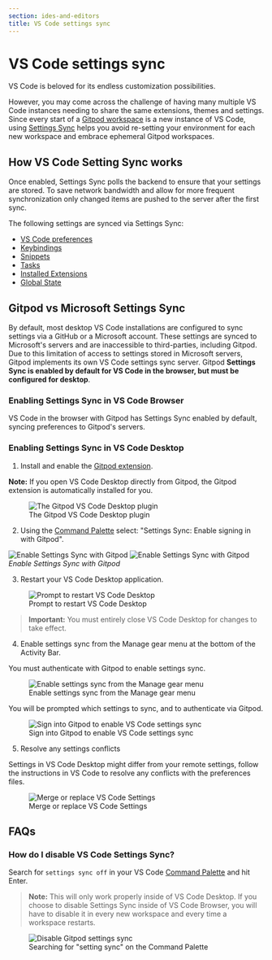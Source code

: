 ```yaml
---
section: ides-and-editors
title: VS Code settings sync
---
```


<script context="module">
  export const prerender = true;
  import Keybind from "$lib/components/keybind.svelte";
</script>

# VS Code settings sync

VS Code is beloved for its endless customization possibilities.

However, you may come across the challenge of having many multiple VS Code instances needing to share the same extensions, themes and settings. Since every start of a [Gitpod workspace](https://www.gitpod.io/docs/introduction/learn-gitpod/one-workspace-per-task) is a new instance of VS Code, using [Settings Sync](https://code.visualstudio.com/docs/editor/settings-sync) helps you avoid re-setting your environment for each new workspace and embrace ephemeral Gitpod workspaces.

## How VS Code Setting Sync works

Once enabled, Settings Sync polls the backend to ensure that your settings are stored. To save network bandwidth and allow for more frequent synchronization only changed items are pushed to the server after the first sync.

The following settings are synced via Settings Sync:

- [VS Code preferences](https://code.visualstudio.com/docs/getstarted/settings)
- [Keybindings](https://code.visualstudio.com/docs/getstarted/keybindings)
- [Snippets](https://code.visualstudio.com/docs/editor/userdefinedsnippets)
- [Tasks](https://code.visualstudio.com/Docs/editor/tasks#_user-level-tasks)
- [Installed Extensions](https://code.visualstudio.com/docs/editor/extension-marketplace#_manage-extensions)
- [Global State](https://code.visualstudio.com/docs/editor/settings-sync#_sync-user-global-state-between-machines)

## Gitpod vs Microsoft Settings Sync

By default, most desktop VS Code installations are configured to sync settings via a GitHub or a Microsoft account. These settings are synced to Microsoft's servers and are inaccessible to third-parties, including Gitpod. Due to this limitation of access to settings stored in Microsoft servers, Gitpod implements its own VS Code settings sync server. Gitpod **Settings Sync is enabled by default for VS Code in the browser, but must be configured for desktop**.

### Enabling Settings Sync in VS Code Browser

VS Code in the browser with Gitpod has Settings Sync enabled by default, syncing preferences to Gitpod's servers.

### Enabling Settings Sync in VS Code Desktop

1. Install and enable the [Gitpod extension](https://marketplace.visualstudio.com/items?itemName=gitpod.gitpod-desktop).

**Note:** If you open VS Code Desktop directly from Gitpod, the Gitpod extension is automatically installed for you.

<figure>
<img class="shadow-medium w-full rounded-xl max-w-3xl mt-x-small" alt="The Gitpod VS Code Desktop plugin" src="/images/editors/gitpod-extension.webp">
    <figcaption>The Gitpod VS Code Desktop plugin</figcaption>
</figure>

2. Using the [Command Palette](https://code.visualstudio.com/api/ux-guidelines/command-palette) select: "Settings Sync: Enable signing in with Gitpod".

![Enable Settings Sync with Gitpod](/images/editors/enable-signin-with-gitpod-light-theme.webp)
![Enable Settings Sync with Gitpod](/images/editors/enable-signin-with-gitpod-dark-theme.webp)
_Enable Settings Sync with Gitpod_

3. Restart your VS Code Desktop application.

<figure>
<img class="shadow-medium w-full rounded-xl max-w-3xl mt-x-small" alt="Prompt to restart VS Code Desktop" src="/images/editors/restart-vscode.webp">
    <figcaption>Prompt to restart VS Code Desktop</figcaption>
</figure>

> **Important:** You must entirely close VS Code Desktop for changes to take effect.

4. Enable settings sync from the Manage gear menu at the bottom of the Activity Bar.

You must authenticate with Gitpod to enable settings sync.

<figure>
<img class="shadow-medium w-full rounded-xl max-w-3xl mt-x-small" alt="Enable settings sync from the Manage gear menu" src="/images/editors/enable-settings-sync.webp">
    <figcaption>Enable settings sync from the Manage gear menu</figcaption>
</figure>

You will be prompted which settings to sync, and to authenticate via Gitpod.

<figure>
<img class="shadow-medium w-full rounded-xl max-w-3xl mt-x-small" alt="Sign into Gitpod to enable VS Code settings sync" src="/images/editors/signin-and-turnon.webp">
    <figcaption>Sign into Gitpod to enable VS Code settings sync</figcaption>
</figure>

5. Resolve any settings conflicts

Settings in VS Code Desktop might differ from your remote settings, follow the instructions in VS Code to resolve any conflicts with the preferences files.

<figure>
<img class="shadow-medium w-full rounded-xl max-w-3xl mt-x-small" alt="Merge or replace VS Code Settings" src="/images/editors/resolve-merge-conflicts.webp">
    <figcaption>Merge or replace VS Code Settings</figcaption>
</figure>

## FAQs

### How do I disable VS Code Settings Sync?

Search for `settings sync off` in your VS Code [Command Palette](https://code.visualstudio.com/docs/getstarted/userinterface#_command-palette) and hit <Keybind>Enter</Keybind>.

> **Note:** This will only work properly inside of VS Code Desktop. If you choose to disable Settings Sync inside of VS Code Browser, you will have to disable it in every new workspace and every time a workspace restarts.

<figure>
<img class="shadow-medium w-full rounded-xl max-w-3xl mt-x-small" alt="Disable Gitpod settings sync" src="/images/editors/disable-settings-sync.webp">
    <figcaption>Searching for "setting sync" on the Command Palette</figcaption>
</figure>
